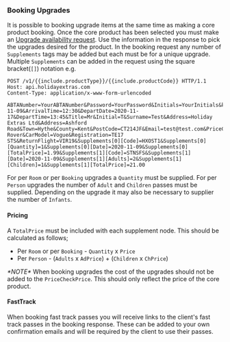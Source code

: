 ### Booking Upgrades

It is possible to booking upgrade items at the same time as making a core product booking. Once the core product has been selected you must make an [Upgrade availability request](/hxapi/upgrade). Use the information in the response to pick the upgrades desired for the product. In the booking request any number of `Supplements` tags may be added but each must be for a unique upgrade. Multiple `Supplements` can be added in the request using the square bracket(`[]`) notation e.g.

```http
POST /v1/{{include.productType}}/{{include.productCode}} HTTP/1.1
Host: api.holidayextras.com
Content-Type: application/x-www-form-urlencoded

ABTANumber=YourABTANumber&Password=YourPassword&Initials=YourInitials&key=YourKey&token=YourToken&ArrivalDate=2020-11-09&ArrivalTime=12:30&DepartDate=2020-11-17&DepartTime=13:45&Title=Mr&Initial=T&Surname=Test&Address=Holiday Extras Ltd&Address=Ashford Road&Town=Hythe&County=Kent&PostCode=CT214JF&Email=test@test.com&PriceCheckFlag=Y&PriceCheckPrice=50.05&CarColour=White&CarMake=Range Rover&CarModel=Vogue&Registration=TE17 STS&ReturnFlight=VIR19&Supplements[0][Code]=HXOST1&Supplements[0][Quantity]=1&Supplements[0][Date]=2020-11-09&Supplements[0][TotalPrice]=1.99&Supplements[1][Code]=STNSFS&Supplements[1][Date]=2020-11-09&Supplements[1][Adults]=2&Supplements[1][Children]=1&Supplements[1][TotalPrice]=21.00
```

For per `Room` or per `Booking` upgrades a `Quantity` must be supplied.
For per `Person` upgrades the number of `Adult` and `Children` passes must be supplied. Depending on the upgrade it may also be necessary to supplier the number of `Infants`.

#### Pricing

A `TotalPrice` must be included with each supplement node. This should be calculated as follows;

- Per `Room` or per `Booking` - `Quantity` x `Price`
- Per `Person` - (`Adults` x `AdPrice`) + (`Children` x `ChPrice`)

*\*NOTE\** When booking upgrades the cost of the upgrades should not be added to the `PriceCheckPrice`. This should only reflect the price of the core product.

#### FastTrack
When booking fast track passes you will receive links to the client's fast track passes in the booking response. These can be added to your own confirmation emails and will be required by the client to use their passes.
